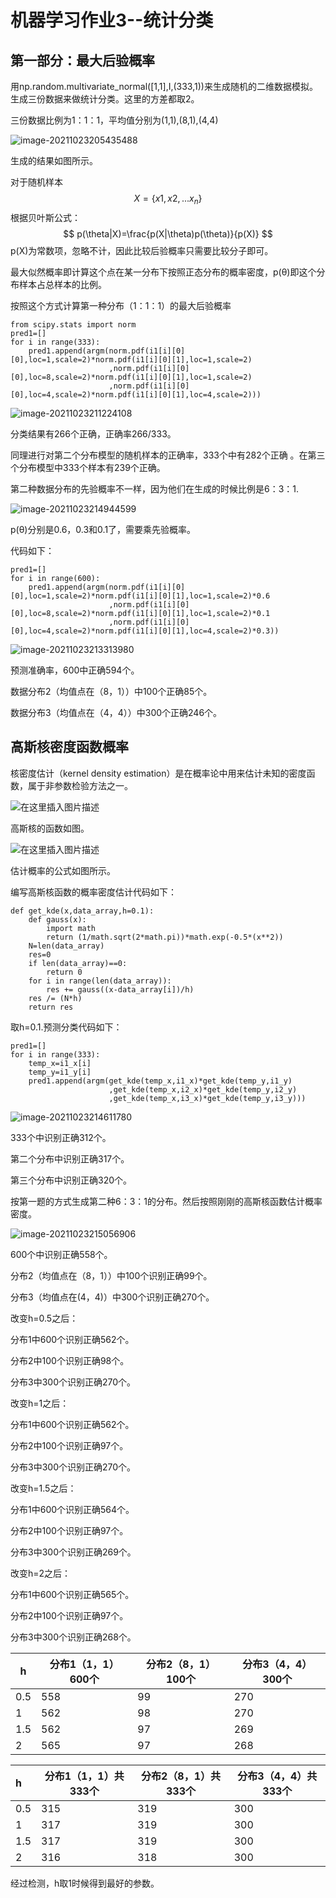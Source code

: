 # 机器学习作业3--统计分类

## 第一部分：最大后验概率

用np.random.multivariate_normal([1,1],I,(333,1))来生成随机的二维数据模拟。生成三份数据来做统计分类。这里的方差都取2。

三份数据比例为1：1：1，平均值分别为(1,1),(8,1),(4,4)

![image-20211023205435488](https://i.loli.net/2021/10/23/71miZ6tERUDsJw4.png)

生成的结果如图所示。

对于随机样本
$$
X=\{x1,x2,...x_n\}
$$
根据贝叶斯公式：
$$
p(\theta|X)=\frac{p(X|\theta)p(\theta)}{p(X)}
$$
p(X)为常数项，忽略不计，因此比较后验概率只需要比较分子即可。

最大似然概率即计算这个点在某一分布下按照正态分布的概率密度，p(θ)即这个分布样本占总样本的比例。

按照这个方式计算第一种分布（1：1：1）的最大后验概率

```
from scipy.stats import norm
pred1=[]
for i in range(333):
    pred1.append(argm(norm.pdf(i1[i][0][0],loc=1,scale=2)*norm.pdf(i1[i][0][1],loc=1,scale=2)
                      ,norm.pdf(i1[i][0][0],loc=8,scale=2)*norm.pdf(i1[i][0][1],loc=1,scale=2)
                      ,norm.pdf(i1[i][0][0],loc=4,scale=2)*norm.pdf(i1[i][0][1],loc=4,scale=2)))
```

![image-20211023211224108](https://i.loli.net/2021/10/23/OYEbJhDVoAwUIx9.png)

分类结果有266个正确，正确率266/333。

同理进行对第二个分布模型的随机样本的正确率，333个中有282个正确 。在第三个分布模型中333个样本有239个正确。

第二种数据分布的先验概率不一样，因为他们在生成的时候比例是6：3：1.

![image-20211023214944599](https://i.loli.net/2021/10/23/uf1AEQZk3j2wO7B.png)

p(θ)分别是0.6，0.3和0.1了，需要乘先验概率。

代码如下：

```
pred1=[]
for i in range(600):
    pred1.append(argm(norm.pdf(i1[i][0][0],loc=1,scale=2)*norm.pdf(i1[i][0][1],loc=1,scale=2)*0.6
                      ,norm.pdf(i1[i][0][0],loc=8,scale=2)*norm.pdf(i1[i][0][1],loc=1,scale=2)*0.1
                      ,norm.pdf(i1[i][0][0],loc=4,scale=2)*norm.pdf(i1[i][0][1],loc=4,scale=2)*0.3))
```

![image-20211023213313980](https://i.loli.net/2021/10/23/ws9a2jBhnl5gzef.png)

预测准确率，600中正确594个。

数据分布2（均值点在（8，1））中100个正确85个。

数据分布3（均值点在（4，4））中300个正确246个。

## 高斯核密度函数概率

核密度估计（kernel density estimation）是在概率论中用来估计未知的密度函数，属于非参数检验方法之一。

![在这里插入图片描述](https://i.loli.net/2021/10/23/3hq2WPUxGiXZa1M.png)

高斯核的函数如图。

![在这里插入图片描述](https://i.loli.net/2021/10/23/Sxa36Kwjolm4C1R.png)

估计概率的公式如图所示。

编写高斯核函数的概率密度估计代码如下：

```
def get_kde(x,data_array,h=0.1):
    def gauss(x):
        import math
        return (1/math.sqrt(2*math.pi))*math.exp(-0.5*(x**2))
    N=len(data_array)
    res=0
    if len(data_array)==0:
        return 0
    for i in range(len(data_array)):
        res += gauss((x-data_array[i])/h)
    res /= (N*h)
    return res
```

取h=0.1.预测分类代码如下：

```
pred1=[]
for i in range(333):
    temp_x=i1_x[i]
    temp_y=i1_y[i]
    pred1.append(argm(get_kde(temp_x,i1_x)*get_kde(temp_y,i1_y)
                      ,get_kde(temp_x,i2_x)*get_kde(temp_y,i2_y)
                      ,get_kde(temp_x,i3_x)*get_kde(temp_y,i3_y)))
```

![image-20211023214611780](https://i.loli.net/2021/10/23/4dc2MoBigHPZYJv.png)

333个中识别正确312个。

第二个分布中识别正确317个。

第三个分布中识别正确320个。

按第一题的方式生成第二种6：3：1的分布。然后按照刚刚的高斯核函数估计概率密度。

![image-20211023215056906](https://i.loli.net/2021/10/23/QIiGfkg7q3rZK1N.png)

600个中识别正确558个。

分布2（均值点在（8，1））中100个识别正确99个。

分布3（均值点在(4，4)）中300个识别正确270个。

改变h=0.5之后：

分布1中600个识别正确562个。

分布2中100个识别正确98个。

分布3中300个识别正确270个。

改变h=1之后：

分布1中600个识别正确562个。

分布2中100个识别正确97个。

分布3中300个识别正确270个。

改变h=1.5之后：

分布1中600个识别正确564个。

分布2中100个识别正确97个。

分布3中300个识别正确269个。

改变h=2之后：

分布1中600个识别正确565个。

分布2中100个识别正确97个。

分布3中300个识别正确268个。

| h    | 分布1（1，1）600个 | 分布2（8，1）100个 | 分布3（4，4）300个 |
| ---- | ------------------ | ------------------ | ------------------ |
| 0.5  | 558                | 99                 | 270                |
| 1    | 562                | 98                 | 270                |
| 1.5  | 562                | 97                 | 269                |
| 2    | 565                | 97                 | 268                |

| h    | 分布1（1，1）共333个 | 分布2（8，1）共333个 | 分布3（4，4）共333个 |
| :--- | -------------------- | -------------------- | -------------------- |
| 0.5  | 315                  | 319                  | 300                  |
| 1    | 317                  | 319                  | 300                  |
| 1.5  | 317                  | 319                  | 300                  |
| 2    | 316                  | 318                  | 300                  |

经过检测，h取1时候得到最好的参数。
